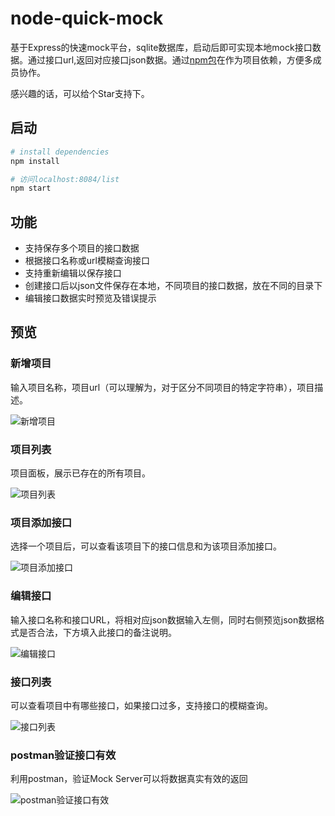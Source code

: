 # node-quick-mock
基于Express的快速mock平台，sqlite数据库，启动后即可实现本地mock接口数据。通过接口url,返回对应接口json数据。通过[npm包](https://www.npmjs.com/package/node-quick-mock)在作为项目依赖，方便多成员协作。

感兴趣的话，可以给个Star支持下。

## 启动

``` bash
# install dependencies
npm install

# 访问localhost:8084/list
npm start
```

## 功能
* 支持保存多个项目的接口数据
* 根据接口名称或url模糊查询接口
* 支持重新编辑以保存接口
* 创建接口后以json文件保存在本地，不同项目的接口数据，放在不同的目录下
* 编辑接口数据实时预览及错误提示


## 预览

### 新增项目
输入项目名称，项目url（可以理解为，对于区分不同项目的特定字符串），项目描述。

![新增项目](http://img.zouyifeng.cn/qm2.png)


### 项目列表
项目面板，展示已存在的所有项目。

![项目列表](http://img.zouyifeng.cn/qm1.png)


### 项目添加接口
选择一个项目后，可以查看该项目下的接口信息和为该项目添加接口。

![项目添加接口](http://img.zouyifeng.cn/qm3.png)


### 编辑接口
输入接口名称和接口URL，将相对应json数据输入左侧，同时右侧预览json数据格式是否合法，下方填入此接口的备注说明。

![编辑接口](http://img.zouyifeng.cn/qm4.png)


### 接口列表
可以查看项目中有哪些接口，如果接口过多，支持接口的模糊查询。

![接口列表](http://img.zouyifeng.cn/qm3.png)


### postman验证接口有效
利用postman，验证Mock Server可以将数据真实有效的返回

![postman验证接口有效](http://img.zouyifeng.cn/qm5.png)